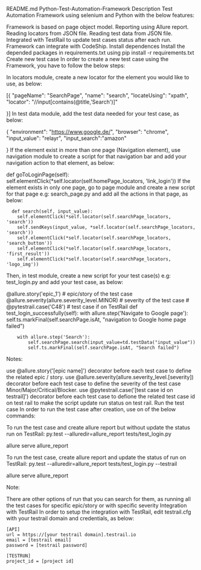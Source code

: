 README.md
Python-Test-Automation-Framework
Description
Test Automation Framework using selenium and Python with the below features:

Framework is based on page object model.
Reporting using Allure report.
Reading locators from JSON file.
Reading test data from JSON file.
Integrated with TestRail to update test cases status after each run.
Framework can integrate with CodeShip.
Install dependences
Install the depended packages in requirements.txt using pip install -r requirements.txt
Create new test case
In order to create a new test case using the Framework, you have to follow the below steps:

In locators module, create a new locator for the element you would like to use, as below:

  [{
    "pageName": "SearchPage",
    "name": "search",
    "locateUsing": "xpath",
    "locator": "//input[contains(@title,'Search')]"

  }]
In test data module, add the test data needed for your test case, as below:

 {
    "environment": "https://www.google.de/",
    "browser": "chrome",
    "input_value": "relayr",
    "input_search":"amazon"

}
If the element exist in more than one page (Navigation element), use navigation module to create a script for that navigation bar and add your navigation action to that element, as below:

  def goToLoginPage(self):
      self.elementClick(*self.locator(self.homePage_locators, 'link_login'))
If the element exists in only one page, go to page module and create a new script for that page e.g: search_page.py and add all the actions in that page, as below:

      def search(self, input_value):
        self.elementClick(*self.locator(self.searchPage_locators, 'search'))
        self.sendKeys(input_value, *self.locator(self.searchPage_locators, 'search'))
        self.elementClick(*self.locator(self.searchPage_locators, 'search_button'))
        self.elementClick(*self.locator(self.searchPage_locators, 'first_result'))
        self.elementClick(*self.locator(self.searchPage_locators, 'logo_img'))
Then, in test module, create a new script for your test case(s) e.g: test_login.py and add your test case, as below:

  @allure.story('epic_1') # epic/story of the test case
    @allure.severity(allure.severity_level.MINOR) # severity of the test case
    # @pytestrail.case('C48') # test case if on TestRail
    def test_login_successfully(self):
        with allure.step('Navigate to Google page'):
            self.ts.markFinal(self.searchPage.isAt, "navigation to Google home page failed")

        with allure.step('Search'):
            self.searchPage.search(input_value=td.testData("input_value"))
            self.ts.markFinal(self.searchPage.isAt, "Search failed")

Notes:

use @allure.story('[epic name]') decorator before each test case to define the related epic / story.
use @allure.severity(allure.severity_level.[severity]) decorator before each test case to define the severity of the test case Minor/Major/Critical/Blocker.
use @pytestrail.case('[test case id on testrail]') decorator before each test case to defione the related test case id on test rail to make the script update run status on test rail.
Run the test case
In order to run the test case after creation, use on of the below commands:

To run the test case and create allure report but without update the status run on TestRail:
py.test --alluredir=allure_report tests/test_login.py

allure serve allure_report

To run the test case, create allure report and update the status of run on TestRail:
py.test --alluredir=allure_report tests/test_login.py --testrail

allure serve allure_report

Note:

There are other options of run that you can search for them, as running all the test cases for specific epic/story or with specific severity
Integration with TestRail
In order to setup the integration with TestRail, edit testrail.cfg with your testrail domain and credentials, as below:

    [API]
    url = https://[your testrail domain].testrail.io
    email = [testrail email]
    password = [testrail password]

    [TESTRUN]
    project_id = [project id]
